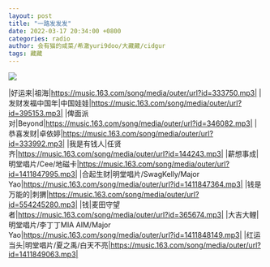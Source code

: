 ```yaml
---
layout: post
title: "一路发发发"
date: 2022-03-17 20:34:00 +0800
categories: radio
author: 会有猫的咸菜/希澈yuri9doo/大藏藏/cidgur
tags: 藏藏
---
```

![]({{site.baseurl}}/images/cover_20220317.jpg)

|好运来|祖海|https://music.163.com/song/media/outer/url?id=333750.mp3|
|发财发福中国年|中国娃娃|https://music.163.com/song/media/outer/url?id=395153.mp3|
|俾面派对|Beyond|https://music.163.com/song/media/outer/url?id=346082.mp3|
|恭喜发财|卓依婷|https://music.163.com/song/media/outer/url?id=333992.mp3|
|我是有钱人|任贤齐|https://music.163.com/song/media/outer/url?id=144243.mp3|
|薪想事成|明堂唱片/Cee/地磁卡|https://music.163.com/song/media/outer/url?id=1411847995.mp3|
|合起生财|明堂唱片/SwagKelly/Major Yao|https://music.163.com/song/media/outer/url?id=1411847364.mp3|
|钱是万能的|刺猬|https://music.163.com/song/media/outer/url?id=554245280.mp3|
|钱|麦田守望者|https://music.163.com/song/media/outer/url?id=365674.mp3|
|大吉大鲤|明堂唱片/李丁丁MIA AIM/Major Yao|https://music.163.com/song/media/outer/url?id=1411848149.mp3|
|红运当头|明堂唱片/夏之禹/白天不亮|https://music.163.com/song/media/outer/url?id=1411849063.mp3|

